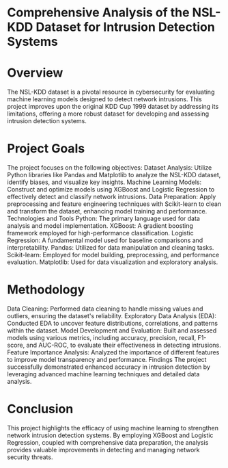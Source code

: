 # Comprehensive Analysis of the NSL-KDD Dataset for Intrusion Detection Systems
# Overview
The NSL-KDD dataset is a pivotal resource in cybersecurity for evaluating machine learning models designed to detect network intrusions. This project improves upon the original KDD Cup 1999 dataset by addressing its limitations, offering a more robust dataset for developing and assessing intrusion detection systems.
# Project Goals
The project focuses on the following objectives:
Dataset Analysis: Utilize Python libraries like Pandas and Matplotlib to analyze the NSL-KDD dataset, identify biases, and visualize key insights.
Machine Learning Models: Construct and optimize models using XGBoost and Logistic Regression to effectively detect and classify network intrusions.
Data Preparation: Apply preprocessing and feature engineering techniques with Scikit-learn to clean and transform the dataset, enhancing model training and performance.
Technologies and Tools
Python: The primary language used for data analysis and model implementation.
XGBoost: A gradient boosting framework employed for high-performance classification.
Logistic Regression: A fundamental model used for baseline comparisons and interpretability.
Pandas: Utilized for data manipulation and cleaning tasks.
Scikit-learn: Employed for model building, preprocessing, and performance evaluation.
Matplotlib: Used for data visualization and exploratory analysis.
# Methodology
Data Cleaning: Performed data cleaning to handle missing values and outliers, ensuring the dataset's reliability.
Exploratory Data Analysis (EDA): Conducted EDA to uncover feature distributions, correlations, and patterns within the dataset.
Model Development and Evaluation: Built and assessed models using various metrics, including accuracy, precision, recall, F1-score, and AUC-ROC, to evaluate their effectiveness in detecting intrusions.
Feature Importance Analysis: Analyzed the importance of different features to improve model transparency and performance.
Findings
The project successfully demonstrated enhanced accuracy in intrusion detection by leveraging advanced machine learning techniques and detailed data analysis.

# Conclusion
This project highlights the efficacy of using machine learning to strengthen network intrusion detection systems. By employing XGBoost and Logistic Regression, coupled with comprehensive data preparation, the analysis provides valuable improvements in detecting and managing network security threats.
